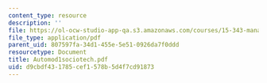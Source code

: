 ```yaml
---
content_type: resource
description: ''
file: https://ol-ocw-studio-app-qa.s3.amazonaws.com/courses/15-343-managing-transformations-in-work-organizations-and-society-spring-2002/d9cbdf431785cef1578b5d4f7cd91873_Automod1sociotech.pdf
file_type: application/pdf
parent_uid: 807597fa-34d1-455e-5e51-0926da7f0ddd
resourcetype: Document
title: Automod1sociotech.pdf
uid: d9cbdf43-1785-cef1-578b-5d4f7cd91873
---
```

